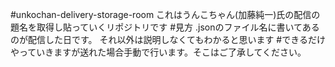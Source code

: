 #unkochan-delivery-storage-room
これはうんこちゃん(加藤純一)氏の配信の題名を取得し貼っていくリポジトリです
#見方
.jsonのファイル名に書いてあるのが配信した日です。
それ以外は説明しなくてもわかると思います
#できるだけやっていきますが送れた場合手動で行います。そこはご了承してください。
